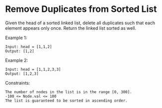 # Remove Duplicates from Sorted List

Given the head of a sorted linked list, delete all duplicates such that each element appears only once. Return the linked list sorted as well.

 

Example 1:

    Input: head = [1,1,2]
    Output: [1,2]

Example 2:

    Input: head = [1,1,2,3,3]
    Output: [1,2,3]

 

Constraints:

    The number of nodes in the list is in the range [0, 300].
    -100 <= Node.val <= 100
    The list is guaranteed to be sorted in ascending order.


